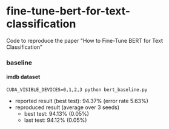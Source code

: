 # fine-tune-bert-for-text-classification
Code to reproduce the paper "How to Fine-Tune BERT for Text Classification"

### baseline

#### imdb dataset

```
CUDA_VISIBLE_DEVICES=0,1,2,3 python bert_baseline.py
```

- reported result (best test): 94.37% (error rate 5.63%)
- reproduced result (average over 3 seeds)
  - best test: 94.13% (0.05%)
  - last test: 94.12% (0.05%)
